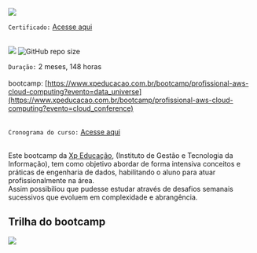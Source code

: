 [![](https://github.com/masedos/Bootcamp-AWS/blob/main/logo.png)](https://www.linkedin.com/in/jairengdados/)

`Certificado:` [Acesse aqui](https://github.com/Jair-pc/XP_Educacao_IGTI-2022-10A-Bootcamp_Profissional_AWS_Cloud_Computing/blob/master/AWS%20-%20Xp%20Educa%C3%A7%C3%A3o.jpeg)
</br></br>

[![](https://img.shields.io/badge/made%20by-jair-blue)](https://www.linkedin.com/in/jairengdados/)
![GitHub repo size](https://img.shields.io/badge/-engenheiro%20de%20dados-green)


`Duração:` 2 meses, 148 horas
</br></br>
bootcamp: [https://www.xpeducacao.com.br/bootcamp/profissional-aws-cloud-computing?evento=data_universe](https://www.xpeducacao.com.br/bootcamp/profissional-aws-cloud-computing?evento=cloud_conference)
</br></br>

`Cronograma do curso:` [Acesse aqui](https://github.com/Jair-pc/XP_Educacao_IGTI-2022-10A-Bootcamp_Profissional_AWS_Cloud_Computing/blob/master/Cronograma%20do%20AWS.png)
</br></br>


Este bootcamp da [Xp Educação](https://www.xpeducacao.com.br/), (Instituto de Gestão e Tecnologia da Informação), tem como objetivo abordar de forma intensiva conceitos e práticas de engenharia de dados, habilitando o aluno para atuar profissionalmente na área.</br>
Assim possibiliou que pudesse estudar através de desafios semanais sucessivos que evoluem em complexidade e abrangência.


## Trilha do bootcamp

![](https://github.com/Jair-pc/Bootcamp-Engenheiro_de_Dados-IGTI/blob/master/Trilha%20Engenharia%20de%20Dados.png)

